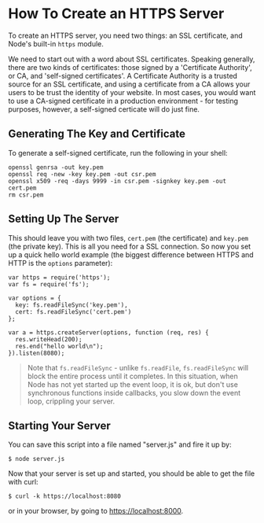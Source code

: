 # How To Create an HTTPS Server

To create an HTTPS server, you need two things: an SSL certificate, and Node's built-in `https` module.

We need to start out with a word about SSL certificates.  Speaking generally, there are two kinds of certificates: those signed by a 'Certificate Authority', or CA, and 'self-signed certificates'.  A Certificate Authority is a trusted source for an SSL certificate, and using a certificate from a CA allows your users to be trust the identity of your website. In most cases, you would want to use a CA-signed certificate in a production environment - for testing purposes, however, a self-signed certicate will do just fine.

## Generating The Key and Certificate

To generate a self-signed certificate, run the following in your shell:

    openssl genrsa -out key.pem
    openssl req -new -key key.pem -out csr.pem
    openssl x509 -req -days 9999 -in csr.pem -signkey key.pem -out cert.pem
    rm csr.pem

## Setting Up The Server

This should leave you with two files, `cert.pem` (the certificate) and `key.pem` (the private key). This is all you need for a SSL connection. So now you set up a quick hello world example (the biggest difference between HTTPS and HTTP is the `options` parameter):

    var https = require('https');
    var fs = require('fs');

    var options = {
      key: fs.readFileSync('key.pem'),
      cert: fs.readFileSync('cert.pem')
    };

    var a = https.createServer(options, function (req, res) {
      res.writeHead(200);
      res.end("hello world\n");
    }).listen(8080);

> Note that `fs.readFileSync` - unlike `fs.readFile`, `fs.readFileSync` will block the entire process until it completes.  In this situation, when Node has not yet started up the event loop, it is ok, but don't use synchronous functions inside callbacks, you slow down the event loop, crippling your server.

## Starting Your Server

You can save this script into a file named "server.js" and fire it up by:

    $ node server.js

Now that your server is set up and started, you should be able to get the file with curl:

    $ curl -k https://localhost:8080

or in your browser, by going to [https://localhost:8000](https://localhost:8000).